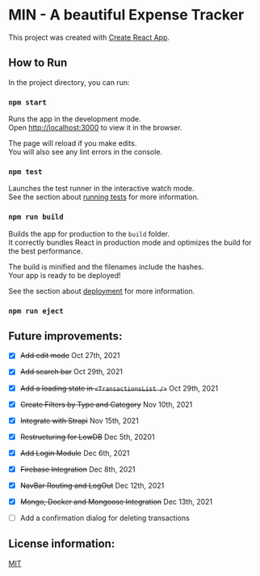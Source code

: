 # MIN - A beautiful Expense Tracker

This project was created with [Create React App](https://github.com/facebook/create-react-app).

## How to Run

In the project directory, you can run:

### `npm start`

Runs the app in the development mode.\
Open [http://localhost:3000](http://localhost:3000) to view it in the browser.

The page will reload if you make edits.\
You will also see any lint errors in the console.

### `npm test`

Launches the test runner in the interactive watch mode.\
See the section about [running tests](https://facebook.github.io/create-react-app/docs/running-tests) for more information.

### `npm run build`

Builds the app for production to the `build` folder.\
It correctly bundles React in production mode and optimizes the build for the best performance.

The build is minified and the filenames include the hashes.\
Your app is ready to be deployed!

See the section about [deployment](https://facebook.github.io/create-react-app/docs/deployment) for more information.

### `npm run eject`

## Future improvements: 

- [x] ~~Add edit mode~~ Oct 27th, 2021
- [x] ~~Add search bar~~ Oct 29th, 2021
- [x] ~~Add a loading state in `<TransactionsList />`~~ Oct 29th, 2021
- [x] ~~Create Filters by Type and Category~~ Nov 10th, 2021
- [x] ~~Integrate with Strapi~~ Nov 15th, 2021
- [x] ~~Restructuring for LowDB~~ Dec 5th, 20201 
- [x] ~~Add Login Module~~ Dec 6th, 2021
- [x] ~~Firebase Integration~~ Dec 8th, 2021
- [x] ~~NavBar Routing and LogOut~~ Dec 12th, 2021
- [x] ~~Mongo, Docker and Mongoose Integration~~ Dec 13th, 2021
- [ ] Add a confirmation dialog for deleting transactions


## License information: 

[MIT](https://choosealicense.com/licenses/mit/)
